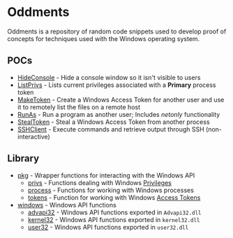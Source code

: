 # Oddments

Oddments is a repository of random code snippets used to develop proof of concepts for techniques used with the 
Windows operating system.

## POCs

- [HideConsole](./cmd/HideConsole/README.md) - Hide a console window so it isn't visible to users
- [ListPrivs](./cmd/ListPrivs/README.md) - Lists current privileges associated with a **Primary** process token
- [MakeToken](./cmd/MakeToken/README.md) - Create a Windows Access Token for another user and use it to remotely list the files on a remote host
- [RunAs](./cmd/RunAs/README.md) - Run a program as another user; Includes _netonly_ functionality
- [StealToken](./cmd/StealToken/README.md) - Steal a Windows Access Token from another process
- [SSHClient](./cmd/SSHClient/README.md) - Execute commands and retrieve output through SSH (non-interactive)

## Library

- [pkg](./pkg) - Wrapper functions for interacting with the Windows API
  - [privs](./pkg/privs) - Functions dealing with Windows [Privileges](https://docs.microsoft.com/en-us/windows/win32/secauthz/privileges)
  - [process](./pkg/process) - Functions for working with Windows processes
  - [tokens](./pkg/tokens) - Function for working with Windows [Access Tokens](https://docs.microsoft.com/en-us/windows/win32/secauthz/access-tokens)
- [windows](./windows) - Windows API functions
  - [advapi32](./windows/advapi32) - Windows API functions exported in `Advapi32.dll`
  - [kernel32](./windows/kernel32) - Windows API functions exported in `kernel32.dll`
  - [user32](./windows/user32) - Windows API functions exported in `user32.dll`